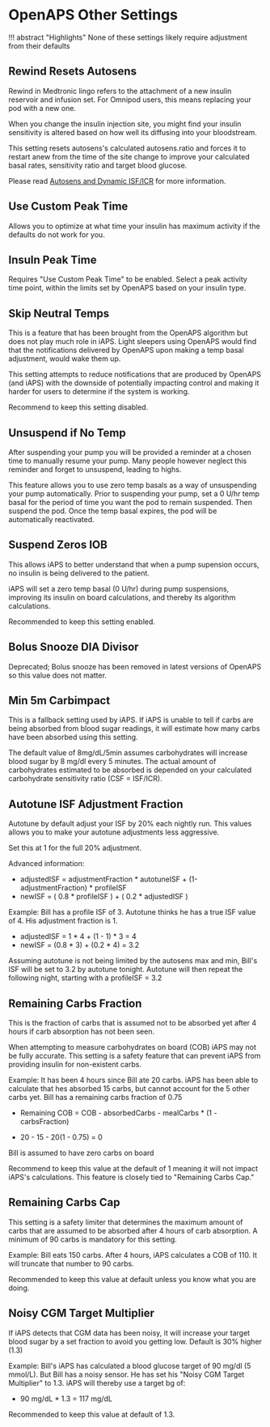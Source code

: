 # OpenAPS Other Settings
!!! abstract "Highlights"
    None of these settings likely require adjustment from their defaults

## Rewind Resets Autosens
Rewind in Medtronic lingo refers to the attachment of a new insulin reservoir and infusion set. For Omnipod users, this means replacing your pod with a new one.

When you change the insulin injection site, you might find your insulin sensitivity is altered based on how well its diffusing into your bloodstream. 

This setting resets autosens's calculated autosens.ratio and forces it to restart anew from the time of the site change to improve your calculated basal rates, sensitivity ratio and target blood glucose.

Please read [Autosens and Dynamic ISF/ICR](../concepts/autosens-dynamic.md) for more information.
## Use Custom Peak Time
Allows you to optimize at what time your insulin has maximum activity if the defaults do not work for you.

## Insuln Peak Time
Requires "Use Custom Peak Time" to be enabled. Select a peak activity time point, within the limits set by OpenAPS based on your insulin type.

## Skip Neutral Temps
This is a feature that has been brought from the OpenAPS algorithm but does not play much role in iAPS. Light sleepers using OpenAPS would find that the notifications delivered by OpenAPS upon making a temp basal adjustment, would wake them up. 

This setting attempts to reduce notifications that are produced by OpenAPS (and iAPS) with the downside of potentially impacting control and making it harder for users to determine if the system is working.

Recommend to keep this setting disabled.

## Unsuspend if No Temp
After suspending your pump you will be provided a reminder at a chosen time to manually resume your pump. Many people however neglect this reminder and forget to unsuspend, leading to highs.

This feature allows you to use zero temp basals as a way of unsuspending your pump automatically. Prior to suspending your pump, set a 0 U/hr temp basal for the period of time you want the pod to remain suspended. Then suspend the pod. Once the temp basal expires, the pod will be automatically reactivated.

## Suspend Zeros IOB
This allows iAPS to better understand that when a pump supension occurs, no insulin is being delivered to the patient.

iAPS will set a zero temp basal (0 U/hr) during pump suspensions, improving its insulin on board calculations, and thereby its algorithm calculations.

Recommended to keep this setting enabled.

## Bolus Snooze DIA Divisor
Deprecated; Bolus snooze has been removed in latest versions of OpenAPS so this value does not matter.

## Min 5m Carbimpact
This is a fallback setting used by iAPS. If iAPS is unable to tell if carbs are being absorbed from blood sugar readings, it will estimate how many carbs have been absorbed using this setting.

The default value of 8mg/dL/5min assumes carbohydrates will increase blood sugar by 8 mg/dl every 5 minutes. The actual amount of carbohydrates estimated to be absorbed is depended on your calculated carbohydrate sensitivity ratio (CSF = ISF/ICR).

## Autotune ISF Adjustment Fraction
Autotune by default adjust your ISF by 20% each nightly run. This values allows you to make your autotune adjustments less aggressive.

Set this at 1 for the full 20% adjustment.

Advanced information:

-  adjustedISF = adjustmentFraction * autotuneISF + (1-adjustmentFraction) * profileISF
- newISF = ( 0.8 * profileISF ) + ( 0.2 * adjustedISF )

Example: Bill has a profile ISF of 3. Autotune thinks he has a true ISF value of 4. His adjustment fraction is 1.

- adjustedISF = 1 * 4 + (1 - 1) * 3 = 4
- newISF = (0.8 * 3) + (0.2 * 4) = 3.2

Assuming autotune is not being limited by the autosens max and min, Bill's ISF will be set to 3.2 by autotune tonight. Autotune will then repeat the following night, starting with a profileISF = 3.2

## Remaining Carbs Fraction
This is the fraction of carbs that is assumed not to be absorbed yet after 4 hours if carb absorption has not been seen. 

When attempting to measure carbohydrates on board (COB) iAPS may not be fully accurate. This setting is a safety feature that can prevent iAPS from providing insulin for non-existent carbs.

Example: It has been 4 hours since Bill ate 20 carbs. iAPS has been able to calculate that hes absorbed 15 carbs, but cannot account for the 5 other carbs yet. Bill has a remaining carbs fraction of 0.75

- Remaining COB = COB - absorbedCarbs - mealCarbs * (1 - carbsFraction)

- 20 - 15 - 20(1 - 0.75) = 0 

Bill is assumed to have zero carbs on board

Recommend to keep this value at the default of 1 meaning it will not impact iAPS's calculations. This feature is closely tied to "Remaining Carbs Cap."

## Remaining Carbs Cap
This setting is a safety limiter that determines the maximum amount of carbs that are assumed to be absorbed after 4 hours of carb absorption. A minimum of 90 carbs is mandatory for this setting.

Example: Bill eats 150 carbs. After 4 hours, iAPS calculates a COB of 110. It will truncate that number to 90 carbs.

Recommended to keep this value at default unless you know what you are doing.

## Noisy CGM Target Multiplier
If iAPS detects that CGM data has been noisy, it will increase your target blood sugar by a set fraction to avoid you getting low. Default is 30% higher (1.3)

Example: Bill's iAPS has calculated a blood glucose target of 90 mg/dl (5 mmol/L). But Bill has a noisy sensor. He has set his "Noisy CGM Target Multiplier" to 1.3. iAPS will thereby use a target bg of:

- 90 mg/dL * 1.3 = 117 mg/dL

Recommended to keep this value at default of 1.3.